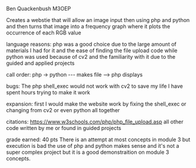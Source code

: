 Ben Quackenbush M3OEP

Creates a webstie that will allow an image input then using php and python and then turns that image into a frequency graph where it 
plots the occurrence of each RGB value

language reasons:
php was a good choice due to the large amount of materials I had for it and the ease of finding the file upload code while 
python was used because of cv2 and the familiarity with it due to the guided and applied projects 

call order:
php -> python --- makes file --> php displays 

bugs:
The php shell_exec would not work with cv2 to save my life I have spent hours trying to make it work

expansion: 
first I would make the website work by fixing the shell_exec or changing from cv2 or even python all together 

citations:
https://www.w3schools.com/php/php_file_upload.asp
all other code written by me or found in guided projects 

grade earned:
40 pts 
There is an attempt at most concepts in module 3 but execution is bad the use of php and python makes sense 
and it's not a super complex project but it is a good demonstraition on module 3 concepts.

